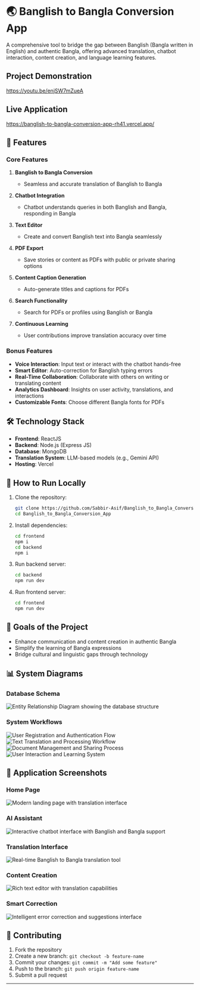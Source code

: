 # 🌏 Banglish to Bangla Conversion App

A comprehensive tool to bridge the gap between Banglish (Bangla written in English) and authentic Bangla, offering advanced translation, chatbot interaction, content creation, and language learning features.

## Project Demonstration
https://youtu.be/enjSW7mZueA

## Live Application
https://banglish-to-bangla-conversion-app-rh41.vercel.app/
## 🌟 Features

### Core Features

1. **Banglish to Bangla Conversion**
   - Seamless and accurate translation of Banglish to Bangla

2. **Chatbot Integration**
   - Chatbot understands queries in both Banglish and Bangla, responding in Bangla

3. **Text Editor**
   - Create and convert Banglish text into Bangla seamlessly

4. **PDF Export**
   - Save stories or content as PDFs with public or private sharing options

5. **Content Caption Generation**
   - Auto-generate titles and captions for PDFs

6. **Search Functionality**
   - Search for PDFs or profiles using Banglish or Bangla

7. **Continuous Learning**
   - User contributions improve translation accuracy over time

### Bonus Features

- **Voice Interaction**: Input text or interact with the chatbot hands-free
- **Smart Editor**: Auto-correction for Banglish typing errors
- **Real-Time Collaboration**: Collaborate with others on writing or translating content
- **Analytics Dashboard**: Insights on user activity, translations, and interactions
- **Customizable Fonts**: Choose different Bangla fonts for PDFs

## 🛠️ Technology Stack

- **Frontend**: ReactJS
- **Backend**: Node.js (Express JS)
- **Database**: MongoDB
- **Translation System**: LLM-based models (e.g., Gemini API)
- **Hosting**: Vercel

## 🚀 How to Run Locally

1. Clone the repository:
   ```bash
   git clone https://github.com/Sabbir-Asif/Banglish_to_Bangla_Conversion_App.git
   cd Banglish_to_Bangla_Conversion_App
   ```

2. Install dependencies:
   ```bash
   cd frontend
   npm i
   cd backend
   npm i
   ```

3. Run backend server:
   ```bash
   cd backend
   npm run dev
   ```

4. Run frontend server:
   ```bash
   cd frontend
   npm run dev
   ```

## 🎯 Goals of the Project

- Enhance communication and content creation in authentic Bangla
- Simplify the learning of Bangla expressions
- Bridge cultural and linguistic gaps through technology

## 📊 System Diagrams

### Database Schema
![Entity Relationship Diagram showing the database structure](ER.jpg)

### System Workflows
![User Registration and Authentication Flow](photo_2025-01-04_09-07-12.jpg)
![Text Translation and Processing Workflow](photo_2025-01-04_09-07-15.jpg)
![Document Management and Sharing Process](photo_2025-01-04_09-07-18.jpg)
![User Interaction and Learning System](photo_2025-01-04_09-07-21.jpg)

## 📸 Application Screenshots

### Home Page
![Modern landing page with translation interface](1.png)

### AI Assistant
![Interactive chatbot interface with Banglish and Bangla support](2.png)

### Translation Interface
![Real-time Banglish to Bangla translation tool](3.png)

### Content Creation
![Rich text editor with translation capabilities](4.png)

### Smart Correction
![Intelligent error correction and suggestions interface](5.png)

## 🤝 Contributing

1. Fork the repository
2. Create a new branch: `git checkout -b feature-name`
3. Commit your changes: `git commit -m "Add some feature"`
4. Push to the branch: `git push origin feature-name`
5. Submit a pull request

---